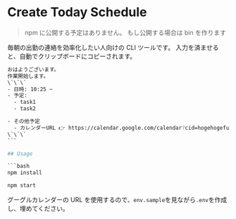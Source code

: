 # Create Today Schedule

> npm に公開する予定はありません。
> もし公開する場合は bin を作ります

毎朝の出勤の連絡を効率化したい人向けの CLI ツールです。
入力を済ませると、自動でクリップボードにコピーされます。

````bash
おはようございます。
作業開始します。
\`\`\`
- 日時: 10:25 ~
- 予定:
  - task1
  - task2

- その他予定
  - カレンダーURL 👉 https://calendar.google.com/calendar?cid=hogehogefugafuga
\`\`\`
```

## Usage

```bash
npm install

npm start
````

グーグルカレンダーの URL を使用するので、`env.sample`を見ながら`.env`を作成し、埋めてください。
